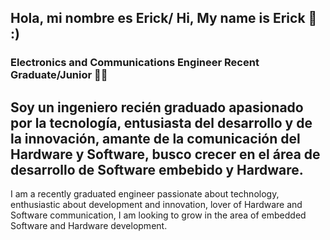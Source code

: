 ## Hola, mi nombre es Erick/ Hi, My name is Erick 👋 :)
### Electronics and Communications Engineer Recent Graduate/Junior 👨‍💻

Soy un ingeniero recién graduado apasionado por la tecnología, entusiasta del desarrollo y de la innovación, amante de la comunicación del Hardware y Software, busco crecer en el área de desarrollo de Software embebido y Hardware. 
---
I am a recently graduated engineer passionate about technology, enthusiastic about development and innovation, lover of Hardware and Software communication, I am looking to grow in the area of embedded Software and Hardware development. 
